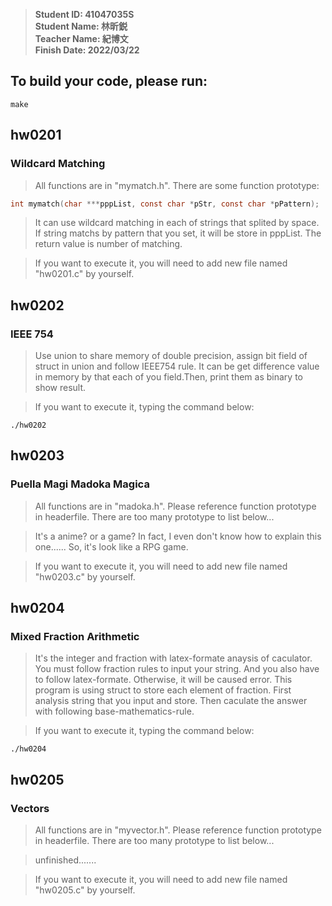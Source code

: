 > **Student ID: 41047035S**  
> **Student Name: 林昕鋭**  
> **Teacher Name: 紀博文**  
> **Finish Date: 2022/03/22**

## To build your code, please run:
```
make
```

## hw0201
### Wildcard Matching
> All functions are in "mymatch.h". There are some function prototype:
```c
int mymatch(char ***pppList, const char *pStr, const char *pPattern);
```
> It can use wildcard matching in each of strings that splited by space. If string matchs by pattern that you set, it will be store in pppList. The return value is number of matching.

> If you want to execute it, you will need to add new file named "hw0201.c" by yourself.

## hw0202
### IEEE 754
> Use union to share memory of double precision, assign bit field of struct in union and follow IEEE754 rule. It can be get difference value in memory by that each of you field.Then, print them as binary to show result.

> If you want to execute it, typing the command below:
```
./hw0202
```

## hw0203
### Puella Magi Madoka Magica
> All functions are in "madoka.h". Please reference function prototype in headerfile. There are too many prototype to list below...

> It's a anime? or a game? In fact, I even don't know how to explain this one...... So, it's look like a RPG game.

> If you want to execute it, you will need to add new file named "hw0203.c" by yourself.

## hw0204
### Mixed Fraction Arithmetic
> It's the integer and fraction with latex-formate anaysis of caculator. You must follow fraction rules to input your string. And you also have to follow latex-formate. Otherwise, it will be caused error. This program is using struct to store each element of fraction. First analysis string that you input and store. Then caculate the answer with following base-mathematics-rule.

> If you want to execute it, typing the command below:
```
./hw0204
```

## hw0205
### Vectors
> All functions are in "myvector.h". Please reference function prototype in headerfile. There are too many prototype to list below...

> unfinished.......

> If you want to execute it, you will need to add new file named "hw0205.c" by yourself.